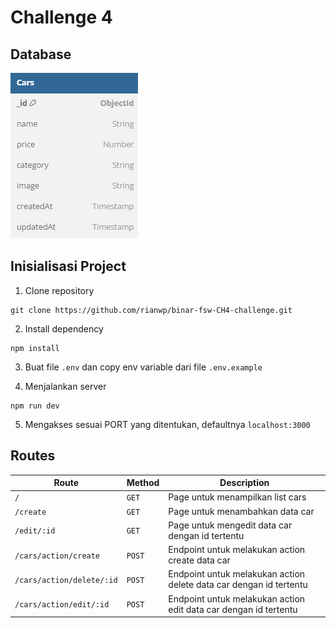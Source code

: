 # Challenge 4

## Database

![db diagram](public/images/dbdiagram.png)

## Inisialisasi Project

1. Clone repository

```
git clone https://github.com/rianwp/binar-fsw-CH4-challenge.git
```

2. Install dependency

```
npm install
```

3. Buat file `.env` dan copy env variable dari file `.env.example`

4. Menjalankan server

```
npm run dev
```

5. Mengakses sesuai PORT yang ditentukan, defaultnya `localhost:3000`

## Routes

| Route                     | Method | Description                                                        |
| ------------------------- | ------ | ------------------------------------------------------------------ |
| `/`                       | `GET`  | Page untuk menampilkan list cars                                   |
| `/create`                 | `GET`  | Page untuk menambahkan data car                                    |
| `/edit/:id`               | `GET`  | Page untuk mengedit data car dengan id tertentu                    |
| `/cars/action/create`     | `POST` | Endpoint untuk melakukan action create data car                    |
| `/cars/action/delete/:id` | `POST` | Endpoint untuk melakukan action delete data car dengan id tertentu |
| `/cars/action/edit/:id`   | `POST` | Endpoint untuk melakukan action edit data car dengan id tertentu   |
